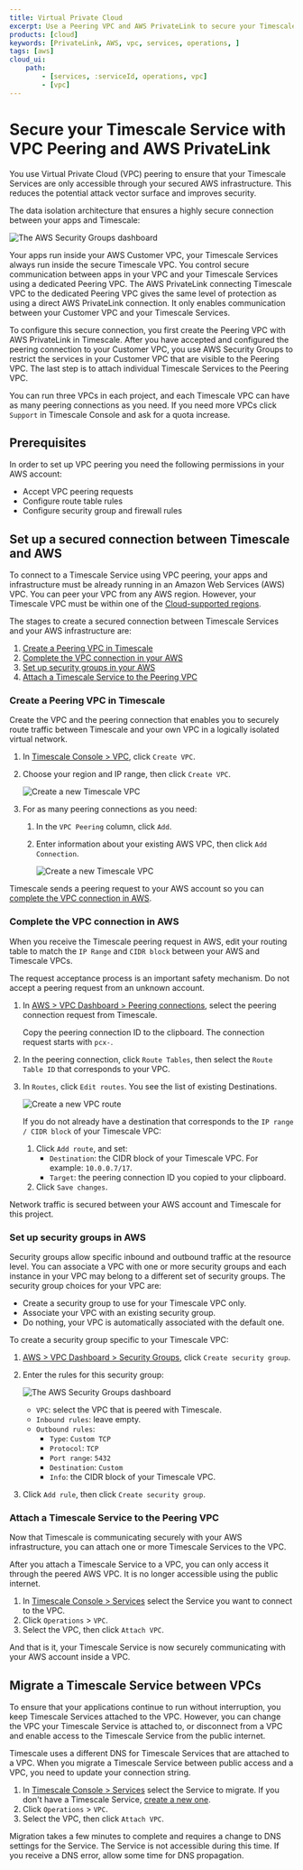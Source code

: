 ```yaml
---
title: Virtual Private Cloud
excerpt: Use a Peering VPC and AWS PrivateLink to secure your Timescale Service
products: [cloud]
keywords: [PrivateLink, AWS, vpc, services, operations, ]
tags: [aws]
cloud_ui:
    path:
        - [services, :serviceId, operations, vpc]
        - [vpc]
---
```


# Secure your Timescale Service with VPC Peering and AWS PrivateLink

You use Virtual Private Cloud (VPC) peering to ensure that your Timescale Services are 
only accessible through your secured AWS infrastructure. This reduces the potential 
attack vector surface and improves security.

The data isolation architecture that ensures a highly secure connection between your apps and Timescale:

<img class="main-content__illustration"
src="https://assets.timescale.com/docs/images/tsc-vpc-architecture.svg"
alt="The AWS Security Groups dashboard"/>

Your apps run inside your AWS Customer VPC, your Timescale Services always run 
inside the secure Timescale VPC. You control secure communication between apps in
your VPC and your Timescale Services using a dedicated Peering VPC. The AWS PrivateLink connecting 
Timescale VPC to the dedicated Peering VPC gives the same level of protection as using a direct AWS PrivateLink connection. 
It only enables communication between your Customer VPC and your Timescale Services.

To configure this secure connection, you first create the Peering VPC with 
AWS PrivateLink in Timescale. After you have accepted and configured the 
peering connection to your Customer VPC, you use AWS Security Groups to 
restrict the services in your Customer VPC that are visible to the Peering VPC.
The last step is to attach individual Timescale Services to the Peering 
VPC. 

You can run three VPCs in each project, and each Timescale VPC can have as 
many peering connections as you need. If you need more VPCs click `Support` 
in Timescale Console and ask for a quota increase. 


## Prerequisites

In order to set up VPC peering you need the following permissions in your AWS account:

*   Accept VPC peering requests
*   Configure route table rules
*   Configure security group and firewall rules

## Set up a secured connection between Timescale and AWS

To connect to a Timescale Service using VPC peering, your apps and infrastructure must be already
running in an Amazon Web Services (AWS) VPC. You can peer your VPC from any AWS region.
However, your Timescale VPC must be within one of the [Cloud-supported regions][tsc-regions].

The stages to create a secured connection between Timescale Services and your AWS infrastructure are:

1. [Create a Peering VPC in Timescale][aws-vpc-setup-vpc]
1. [Complete the VPC connection in your AWS][aws-vpc-complete]
1. [Set up security groups in your AWS][aws-vpc-security-groups]
1. [Attach a Timescale Service to the Peering VPC][aws-vpc-connect-vpcs]

### Create a Peering VPC in Timescale

Create the VPC and the peering connection that enables you to securely route traffic 
between Timescale and your own VPC in a logically isolated virtual network.

<Procedure>

1.  In [Timescale Console > VPC][console-vpc], click `Create VPC`.
1.  Choose your region and IP range, then click `Create VPC`. 

    <img class="main-content__illustration"
    src="https://assets.timescale.com/docs/images/tsc-vpc-create.png" 
    alt="Create a new Timescale VPC"/>

1.  For as many peering connections as you need:

    1. In the `VPC Peering` column, click `Add`.
    2. Enter information about your existing AWS VPC, then click `Add Connection`.

        <img class="main-content__illustration"
        src="https://assets.timescale.com/docs/images/tsc-vpc-add-peering.png"
        alt="Create a new Timescale VPC"/>

Timescale sends a peering request to your AWS account so you can 
[complete the VPC connection in AWS][aws-vpc-complete].
</Procedure>


### Complete the VPC connection in AWS
 
When you receive the Timescale peering request in AWS, edit your routing table to match 
the `IP Range` and `CIDR block` between your AWS and Timescale VPCs.

The request acceptance process is an important safety mechanism. Do not accept a
peering request from an unknown account.

<Procedure>

1. In [AWS > VPC Dashboard > Peering connections][aws-dashboard], select the peering connection 
    request from Timescale.

    Copy the peering connection ID to the clipboard. The connection request starts with `pcx-`.
 
1. In the peering connection, click  `Route Tables`, then select the `Route Table ID`
    that corresponds to your VPC.
1.  In `Routes`, click `Edit routes`. You see the list of existing Destinations.

    <img class="main-content__illustration"
    src="https://assets.timescale.com/docs/images/tsc-vpc-add-route.png"
    alt="Create a new VPC route"/>

    If you do not already have a destination that corresponds to the `IP range / CIDR block` of 
    your Timescale VPC: 

    1.  Click `Add route`, and set:
        * `Destination`: the CIDR block of your Timescale VPC. For example: `10.0.0.7/17`.
        * `Target`: the peering connection ID you copied to your clipboard.
    2.  Click `Save changes`.

Network traffic is secured between your AWS account and Timescale for this project. 
</Procedure>

### Set up security groups in AWS

Security groups allow specific inbound and outbound traffic at the resource level. 
You can associate a VPC with one or more security groups and each instance in your 
VPC may belong to a different set of security groups. The security group choices 
for your VPC are:

* Create a security group to use for your Timescale VPC only.
* Associate your VPC with an existing security group.
* Do nothing, your VPC is automatically associated with the default one.

<Procedure>
To create a security group specific to your Timescale VPC:

1. [AWS > VPC Dashboard > Security Groups][aws-security-groups], click `Create security group`.

1. Enter the rules for this security group:

   <img class="main-content__illustration"
   src="https://assets.timescale.com/docs/images/aws-vpc-securitygroup.webp"
   alt="The AWS Security Groups dashboard"/>

    *  `VPC`: select the VPC that is peered with Timescale.
    *  `Inbound rules`: leave empty.
    *  `Outbound rules`:
       * `Type`: `Custom TCP`
       * `Protocol`: `TCP`
       * `Port range`: `5432`
       * `Destination`: `Custom`
       * `Info`: the CIDR block of your Timescale VPC.
1.  Click `Add rule`, then click `Create security group`.

</Procedure>

### Attach a Timescale Service to the Peering VPC

Now that Timescale is communicating securely with your AWS infrastructure, you can attach 
one or more Timescale Services to the VPC. 

After you attach a Timescale Service to a VPC, you can only access it through the peered
AWS VPC. It is no longer accessible using the public internet.


<Procedure>

1.  In [Timescale Console > Services][console-services] select the Service you want to
    connect to the VPC.
1. Click `Operations` > `VPC`.
1. Select the VPC, then click `Attach VPC`.

</Procedure>

And that is it, your Timescale Service is now securely communicating with your AWS
account inside a VPC.

## Migrate a Timescale Service between VPCs

To ensure that your applications continue to run without interruption, you keep 
Timescale Services attached to the VPC. However, you can change the VPC your 
Timescale Service is attached to, or disconnect from a VPC and enable access to the 
Timescale Service from the public internet.

<Highlight type="info">
Timescale uses a different DNS for Timescale Services that are attached to a VPC.
When you migrate a Timescale Service between public access and a VPC, you need
to update your connection string.
</Highlight>

<Procedure>

1.  In [Timescale Console > Services][console-services] select the Service to migrate.
    If you don't have a Timescale Service, [create a new one][create-service].
1. Click `Operations` > `VPC`.
1. Select the VPC, then click `Attach VPC`.

</Procedure>

Migration takes a few minutes to complete and requires a change to DNS settings for the
Service. The Service is not accessible during this time. If you receive a DNS error, allow
some time for DNS propagation.

[aws-dashboard]: https://console.aws.amazon.com/vpc/home#PeeringConnections:
[aws-security-groups]: https://console.aws.amazon.com/vpcconsole/home#securityGroups:
[console-login]: https://console.cloud.timescale.com/
[console-vpc]: https://console.cloud.timescale.com/dashboard/vpc
[console-services]: https://console.cloud.timescale.com/dashboard/services
[timescale-support]: https://www.timescale.com/contact/
[tsc-regions]: /use-timescale/:currentVersion:/regions/


[aws-vpc-setup-vpc]: /use-timescale/:currentVersion:/vpc/#create-a-peering-vpc-in-timescale
[aws-vpc-complete]: /use-timescale/:currentVersion:/vpc/#complete-the-vpc-connection-in-aws
[aws-vpc-security-groups]: /use-timescale/:currentVersion:/vpc/#set-up-security-groups-in-aws
[aws-vpc-connect-vpcs]: /use-timescale/:currentVersion:/vpc/#attach-a-timescale-service-to-the-peering-vpc


[create-service]: /getting-started/:currentVersion:/services/#create-a-timescale-service